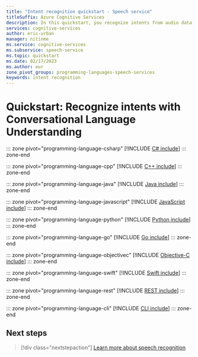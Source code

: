 ```yaml
---
title: "Intent recognition quickstart - Speech service"
titleSuffix: Azure Cognitive Services
description: In this quickstart, you recognize intents from audio data with the Speech service and Language service.
services: cognitive-services
author: eric-urban
manager: nitinme
ms.service: cognitive-services
ms.subservice: speech-service
ms.topic: quickstart
ms.date: 02/17/2023
ms.author: eur
zone_pivot_groups: programming-languages-speech-services
keywords: intent recognition
---
```


# Quickstart: Recognize intents with Conversational Language Understanding

::: zone pivot="programming-language-csharp"
[!INCLUDE [C# include](includes/quickstarts/intent-recognition-clu/csharp.md)]
::: zone-end

::: zone pivot="programming-language-cpp"
[!INCLUDE [C++ include](includes/quickstarts/intent-recognition-clu/cpp.md)]
::: zone-end

::: zone pivot="programming-language-java"
[!INCLUDE [Java include](includes/quickstarts/intent-recognition-clu/java.md)]
::: zone-end

::: zone pivot="programming-language-javascript"
[!INCLUDE [JavaScript include](includes/quickstarts/intent-recognition-clu/javascript.md)]
::: zone-end

::: zone pivot="programming-language-python"
[!INCLUDE [Python include](includes/quickstarts/intent-recognition-clu/python.md)]
::: zone-end

::: zone pivot="programming-language-go"
[!INCLUDE [Go include](includes/quickstarts/intent-recognition-clu/go.md)]
::: zone-end

::: zone pivot="programming-language-objectivec"
[!INCLUDE [Objective-C include](includes/quickstarts/intent-recognition-clu/objectivec.md)]
::: zone-end

::: zone pivot="programming-language-swift"
[!INCLUDE [Swift include](includes/quickstarts/intent-recognition-clu/swift.md)]
::: zone-end

::: zone pivot="programming-language-rest"
[!INCLUDE [REST include](includes/quickstarts/intent-recognition-clu/rest.md)]
::: zone-end

::: zone pivot="programming-language-cli"
[!INCLUDE [CLI include](includes/quickstarts/intent-recognition-clu/cli.md)]
::: zone-end

## Next steps

> [!div class="nextstepaction"]
> [Learn more about speech recognition](how-to-recognize-speech.md)
